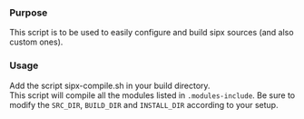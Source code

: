 ### Purpose 
This script is to be used to easily configure and build sipx sources (and also custom ones).

### Usage

Add the script sipx-compile.sh in your build directory.  
This script will compile all the modules listed in `.modules-include`. 
Be sure to modify the `SRC_DIR`, `BUILD_DIR` and `INSTALL_DIR` according to your setup.



